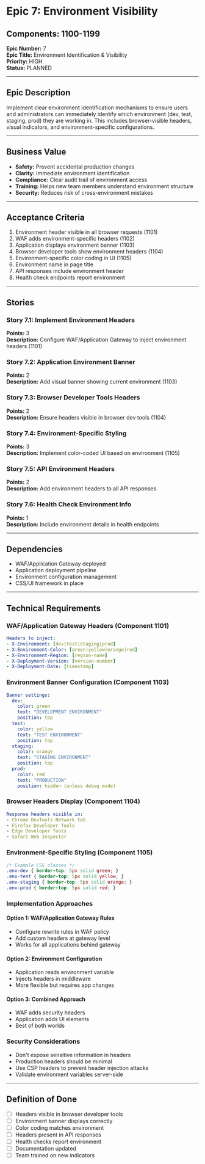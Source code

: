 # Epic 7: Environment Visibility
## Components: 1100-1199

**Epic Number:** 7  
**Epic Title:** Environment Identification & Visibility  
**Priority:** HIGH  
**Status:** PLANNED  

---

## Epic Description

Implement clear environment identification mechanisms to ensure users and administrators can immediately identify which environment (dev, test, staging, prod) they are working in. This includes browser-visible headers, visual indicators, and environment-specific configurations.

---

## Business Value

- **Safety:** Prevent accidental production changes
- **Clarity:** Immediate environment identification
- **Compliance:** Clear audit trail of environment access
- **Training:** Helps new team members understand environment structure
- **Security:** Reduces risk of cross-environment mistakes

---

## Acceptance Criteria

1. Environment header visible in all browser requests (1101)
2. WAF adds environment-specific headers (1102)
3. Application displays environment banner (1103)
4. Browser developer tools show environment headers (1104)
5. Environment-specific color coding in UI (1105)
6. Environment name in page title
7. API responses include environment header
8. Health check endpoints report environment

---

## Stories

### Story 7.1: Implement Environment Headers
**Points:** 3  
**Description:** Configure WAF/Application Gateway to inject environment headers (1101)

### Story 7.2: Application Environment Banner
**Points:** 2  
**Description:** Add visual banner showing current environment (1103)

### Story 7.3: Browser Developer Tools Headers
**Points:** 2  
**Description:** Ensure headers visible in browser dev tools (1104)

### Story 7.4: Environment-Specific Styling
**Points:** 3  
**Description:** Implement color-coded UI based on environment (1105)

### Story 7.5: API Environment Headers
**Points:** 2  
**Description:** Add environment headers to all API responses

### Story 7.6: Health Check Environment Info
**Points:** 1  
**Description:** Include environment details in health endpoints

---

## Dependencies

- WAF/Application Gateway deployed
- Application deployment pipeline
- Environment configuration management
- CSS/UI framework in place

---

## Technical Requirements

### WAF/Application Gateway Headers (Component 1101)
```yaml
Headers to inject:
- X-Environment: [dev|test|staging|prod]
- X-Environment-Color: [green|yellow|orange|red]
- X-Environment-Region: [region-name]
- X-Deployment-Version: [version-number]
- X-Deployment-Date: [timestamp]
```

### Environment Banner Configuration (Component 1103)
```yaml
Banner settings:
  dev:
    color: green
    text: "DEVELOPMENT ENVIRONMENT"
    position: top
  test:
    color: yellow
    text: "TEST ENVIRONMENT"
    position: top
  staging:
    color: orange
    text: "STAGING ENVIRONMENT"
    position: top
  prod:
    color: red
    text: "PRODUCTION"
    position: hidden (unless debug mode)
```

### Browser Headers Display (Component 1104)
```yaml
Response headers visible in:
- Chrome DevTools Network tab
- Firefox Developer Tools
- Edge Developer Tools
- Safari Web Inspector
```

### Environment-Specific Styling (Component 1105)
```css
/* Example CSS classes */
.env-dev { border-top: 5px solid green; }
.env-test { border-top: 5px solid yellow; }
.env-staging { border-top: 5px solid orange; }
.env-prod { border-top: 5px solid red; }
```

### Implementation Approaches

#### Option 1: WAF/Application Gateway Rules
- Configure rewrite rules in WAF policy
- Add custom headers at gateway level
- Works for all applications behind gateway

#### Option 2: Environment Configuration
- Application reads environment variable
- Injects headers in middleware
- More flexible but requires app changes

#### Option 3: Combined Approach
- WAF adds security headers
- Application adds UI elements
- Best of both worlds

### Security Considerations
- Don't expose sensitive information in headers
- Production headers should be minimal
- Use CSP headers to prevent header injection attacks
- Validate environment variables server-side

---

## Definition of Done

- [ ] Headers visible in browser developer tools
- [ ] Environment banner displays correctly
- [ ] Color coding matches environment
- [ ] Headers present in API responses
- [ ] Health checks report environment
- [ ] Documentation updated
- [ ] Team trained on new indicators
